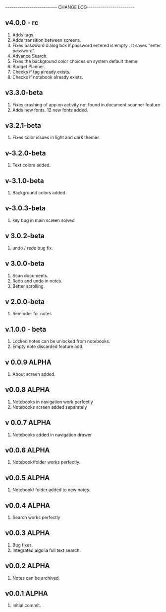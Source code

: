 -------------------------- CHANGE LOG------------------------


v4.0.0 - rc
---------------------------
1) Adds tags.
2) Adds transition between screens.
3) Fixes password dialog box if password entered is empty . It saves "enter password".
4) Advance Search.
5) Fixes the background color choices on system default theme.
6) Budget Planner.
7) Checks if tag already exists.
8) Checks if notebook already exists.

v3.3.0-beta
---------------------------
1) Fixes crashing of app on activity not found in document scanner feature
2) Adds new fonts. 12 new fonts added.

v3.2.1-beta
----------------------------
1) Fixes color issues in light and dark themes

v-3.2.0-beta
----------------------------
1) Text colors added.

v-3.1.0-beta
-----------------------------
1) Background colors added

v-3.0.3-beta
-----------------------------
1) key bug in main screen solved

v 3.0.2-beta
-------------------------------
1) undo / redo bug fix.

v 3.0.0-beta
-------------------------------
1) Scan documents.
2) Redo and undo in notes.
3) Better scrolling.

v 2.0.0-beta
-------------------------------
1) Reminder for notes

v.1.0.0 - beta
--------------------------------
1) Locked notes can be unlocked from notebooks.
2) Empty note discarded feature add.


v 0.0.9 ALPHA
----------------------------
1) About screen added.

v0.0.8 ALPHA
-----------------------------
1) Notebooks in navigation work perfectly
2) Notebooks screen added separately

v 0.0.7 ALPHA
------------------------------
1) Notebooks added in navigation drawer

v0.0.6 ALPHA
------------------------------
1) Notebook/folder works perfectly.

v0.0.5 ALPHA
-------------------------------
1) Notebook/ folder added to new notes.

v0.0.4 ALPHA
-------------------------------
1) Search works perfectly

v0.0.3 ALPHA
--------------------------------
1) Bug fixes.
2) Integrated algolia full text search.

v0.0.2 ALPHA
---------------------------------
1) Notes can be archived.

 v0.0.1 ALPHA
---------------------------------
1) Initial commit.